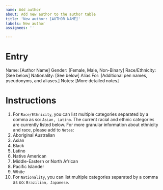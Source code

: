 ```yaml
---
name: Add author
about: Add new author to the author table
title: 'New author: [AUTHOR NAME]'
labels: New author
assignees: ''

---
```


# Entry
Name: [Author Name]
Gender: [Female, Male, Non-Binary]
Race/Ethnicity: [See below]
Nationality: [See below]
Alias For: [Additional pen names, pseudonyms, and aliases.]
Notes: [More detailed notes]

# Instructions
1. For `Race/Ethnicity`, you can list multiple categories separated by a comma as so: `Asian, Latino`. The current racial and ethnic categories are currently listed below. For more granular information about ethnicity and race, please add to `Notes`:
  1. Aboriginal Australian
  2. Asian
  3. Black
  4. Latino
  5. Native American
  6. Middle-Eastern or North African
  7. Pacific Islander
  8. White
2. For `Nationality`, you can list multiple categories separated by a comma as so: `Brazilian, Japanese`.
